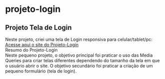 # projeto-login
## Projeto Tela de Login
Neste projeto, criei uma tela de Login responsiva para celular/tablet/pc: <br>
<a href="https://andrebuitoni.github.io/projeto-login/" target="_blank">Acesse aqui o site do Projeto-Login</a> <br>
Resumo do Projeto-Login <br>
 Neste pequeno projeto, o objetivo principal foi praticar o uso das Media Queries para criar telas diferentes dependendo do tamanho da tela em que o usuário abrir o site. O objetivo secundário foi praticar a criação de um pequeno formulário (tela de login).